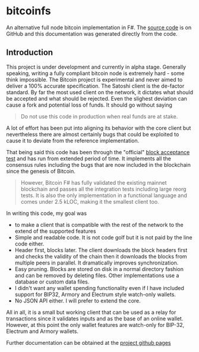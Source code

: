 # bitcoinfs

An alternative full node bitcoin implementation in F#. The [source code][2] is on GitHub and this documentation
was generated directly from the code.

## Introduction
This project is under development and currently in alpha stage. Generally speaking, writing
a fully compliant bitcoin node is extremely hard - some think impossible. The Bitcoin project
is experimental and never aimed to deliver a 100% accurate specification. The Satoshi client
is the de-factor standard. By far the most used client on the network, it dictates what should
be accepted and what should be rejected. Even the slighest deviation can cause a fork and potential
loss of funds. It should go without saying

> Do not use this code in production when real funds are at stake. 

A lot of effort has been put into aligning its behavior with the core client but nevertheless there
are almost certainly bugs that could be exploited to cause it to deviate from the reference
implementation.

That being said this code has been through the "official" [block acceptance test][1] and has run
from extended period of time. It implements all the consensus rules including the bugs that 
are now included in the blockchain since the genesis of Bitcoin.

> However, Bitcoin F# has fully validated the existing mainnet blockchain and passes all the integration
tests including large reorg tests. It is also the only implementation in a functional language and comes
under 2.5 kLOC, making it the smallest client too.

In writing this code, my goal was 

- to make a client that is compatible with the rest of the network to the extend of
the supported features
- Simple and readable code. It is not code golf but it is not paid by the line code either.
- Header first, blocks later. The client downloads the block headers first and checks the validity
of the chain then it downloads the blocks from multiple peers in parallel. It dramatically improves
synchronization.
- Easy pruning. Blocks are stored on disk in a normal directory fashion and can be removed by deleting
files. Other implementations use a database or custom data files.
- I didn't want any wallet spending functionality even if I have included support for BIP32, Armory and Electrum style
watch-only wallets. 
- No JSON API either. I will prefer to extend the core.

All in all, it is a small but working client that can be used as a relay for transactions since it
validates inputs and as the base of an online wallet. However, at this point the only wallet
features are watch-only for BIP-32, Electrum and Armory wallets.

Further documentation can be obtained at the [project github pages][3]

[1]: https://github.com/TheBlueMatt/test-scripts
[2]: https://github.com/bitcoinfs/bitcoinfs
[3]: http://bitcoinfs.github.io/bitcoinfs
